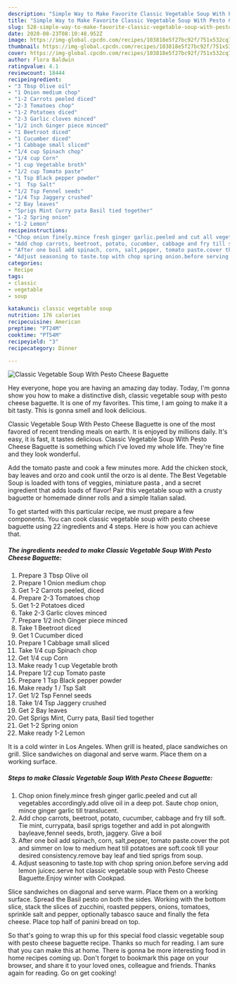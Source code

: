 ```yaml
---
description: "Simple Way to Make Favorite Classic Vegetable Soup With Pesto Cheese Baguette"
title: "Simple Way to Make Favorite Classic Vegetable Soup With Pesto Cheese Baguette"
slug: 528-simple-way-to-make-favorite-classic-vegetable-soup-with-pesto-cheese-baguette
date: 2020-08-23T08:10:48.952Z
image: https://img-global.cpcdn.com/recipes/103818e5f27bc92f/751x532cq70/classic-vegetable-soup-with-pesto-cheese-baguette-recipe-main-photo.jpg
thumbnail: https://img-global.cpcdn.com/recipes/103818e5f27bc92f/751x532cq70/classic-vegetable-soup-with-pesto-cheese-baguette-recipe-main-photo.jpg
cover: https://img-global.cpcdn.com/recipes/103818e5f27bc92f/751x532cq70/classic-vegetable-soup-with-pesto-cheese-baguette-recipe-main-photo.jpg
author: Flora Baldwin
ratingvalue: 4.1
reviewcount: 18444
recipeingredient:
- "3 Tbsp Olive oil"
- "1 Onion medium chop"
- "1-2 Carrots peeled diced"
- "2-3 Tomatoes chop"
- "1-2 Potatoes diced"
- "2-3 Garlic cloves minced"
- "1/2 inch Ginger piece minced"
- "1 Beetroot diced"
- "1 Cucumber diced"
- "1 Cabbage small sliced"
- "1/4 cup Spinach chop"
- "1/4 cup Corn"
- "1 cup Vegetable broth"
- "1/2 cup Tomato paste"
- "1 Tsp Black pepper powder"
- "1  Tsp Salt"
- "1/2 Tsp Fennel seeds"
- "1/4 Tsp Jaggery crushed"
- "2 Bay leaves"
- "Sprigs Mint Curry pata Basil tied together"
- "1-2 Spring onion"
- "1-2 Lemon"
recipeinstructions:
- "Chop onion finely.mince fresh ginger garlic.peeled and cut all vegetables accordingly.add olive oil in a deep pot. Saute chop onion, mince ginger garlic till translucent."
- "Add chop carrots, beetroot, potato, cucumber, cabbage and fry till soft. Tie mint, currypata, basil sprigs together and add in pot alongwith bayleave,fennel seeds, broth, jaggery. Give a boil"
- "After one boil add spinach, corn, salt,pepper, tomato paste.cover the pot and simmer on low to medium heat till potatoes are soft.cook till your desired consistency.remove bay leaf and tied sprigs from soup."
- "Adjust seasoning to taste.top with chop spring onion.before serving add lemon juicec.serve hot classic vegetable soup with Pesto Cheese Baguette.Enjoy winter with Cookpad."
categories:
- Recipe
tags:
- classic
- vegetable
- soup

katakunci: classic vegetable soup 
nutrition: 176 calories
recipecuisine: American
preptime: "PT24M"
cooktime: "PT54M"
recipeyield: "3"
recipecategory: Dinner

---
```



![Classic Vegetable Soup With Pesto Cheese Baguette](https://img-global.cpcdn.com/recipes/103818e5f27bc92f/751x532cq70/classic-vegetable-soup-with-pesto-cheese-baguette-recipe-main-photo.jpg)

Hey everyone, hope you are having an amazing day today. Today, I'm gonna show you how to make a distinctive dish, classic vegetable soup with pesto cheese baguette. It is one of my favorites. This time, I am going to make it a bit tasty. This is gonna smell and look delicious.

Classic Vegetable Soup With Pesto Cheese Baguette is one of the most favored of recent trending meals on earth. It is enjoyed by millions daily. It's easy, it is fast, it tastes delicious. Classic Vegetable Soup With Pesto Cheese Baguette is something which I've loved my whole life. They're fine and they look wonderful.

Add the tomato paste and cook a few minutes more. Add the chicken stock, bay leaves and orzo and cook until the orzo is al dente. The Best Vegetable Soup is loaded with tons of veggies, miniature pasta , and a secret ingredient that adds loads of flavor! Pair this vegetable soup with a crusty baguette or homemade dinner rolls and a simple Italian salad.


To get started with this particular recipe, we must prepare a few components. You can cook classic vegetable soup with pesto cheese baguette using 22 ingredients and 4 steps. Here is how you can achieve that.

<!--inarticleads1-->

##### The ingredients needed to make Classic Vegetable Soup With Pesto Cheese Baguette:

1. Prepare 3 Tbsp Olive oil
1. Prepare 1 Onion medium chop
1. Get 1-2 Carrots peeled, diced
1. Prepare 2-3 Tomatoes chop
1. Get 1-2 Potatoes diced
1. Take 2-3 Garlic cloves minced
1. Prepare 1/2 inch Ginger piece minced
1. Take 1 Beetroot diced
1. Get 1 Cucumber diced
1. Prepare 1 Cabbage small sliced
1. Take 1/4 cup Spinach chop
1. Get 1/4 cup Corn
1. Make ready 1 cup Vegetable broth
1. Prepare 1/2 cup Tomato paste
1. Prepare 1 Tsp Black pepper powder
1. Make ready 1 / Tsp Salt
1. Get 1/2 Tsp Fennel seeds
1. Take 1/4 Tsp Jaggery crushed
1. Get 2 Bay leaves
1. Get Sprigs Mint, Curry pata, Basil tied together
1. Get 1-2 Spring onion
1. Make ready 1-2 Lemon


It is a cold winter in Los Angeles. When grill is heated, place sandwiches on grill. Slice sandwiches on diagonal and serve warm. Place them on a working surface. 

<!--inarticleads2-->

##### Steps to make Classic Vegetable Soup With Pesto Cheese Baguette:

1. Chop onion finely.mince fresh ginger garlic.peeled and cut all vegetables accordingly.add olive oil in a deep pot. Saute chop onion, mince ginger garlic till translucent.
1. Add chop carrots, beetroot, potato, cucumber, cabbage and fry till soft. Tie mint, currypata, basil sprigs together and add in pot alongwith bayleave,fennel seeds, broth, jaggery. Give a boil
1. After one boil add spinach, corn, salt,pepper, tomato paste.cover the pot and simmer on low to medium heat till potatoes are soft.cook till your desired consistency.remove bay leaf and tied sprigs from soup.
1. Adjust seasoning to taste.top with chop spring onion.before serving add lemon juicec.serve hot classic vegetable soup with Pesto Cheese Baguette.Enjoy winter with Cookpad.


Slice sandwiches on diagonal and serve warm. Place them on a working surface. Spread the Basil pesto on both the sides. Working with the bottom slice, stack the slices of zucchini, roasted peppers, onions, tomatoes, sprinkle salt and pepper, optionally tabasco sauce and finally the feta cheese. Place top half of panini bread on top. 

So that's going to wrap this up for this special food classic vegetable soup with pesto cheese baguette recipe. Thanks so much for reading. I am sure that you can make this at home. There is gonna be more interesting food in home recipes coming up. Don't forget to bookmark this page on your browser, and share it to your loved ones, colleague and friends. Thanks again for reading. Go on get cooking!
